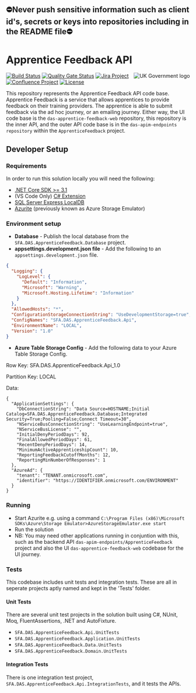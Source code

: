 ## ⛔Never push sensitive information such as client id's, secrets or keys into repositories including in the README file⛔

# Apprentice Feedback API 
<img src="https://avatars.githubusercontent.com/u/9841374?s=200&v=4" align="right" alt="UK Government logo">

[![Build Status](https://sfa-gov-uk.visualstudio.com/Digital%20Apprenticeship%20Service/_apis/build/status/das-apprentice-feedback-api?repoName=SkillsFundingAgency%2Fdas-apprentice-feedback-api&branchName=master)](https://sfa-gov-uk.visualstudio.com/Digital%20Apprenticeship%20Service/_build/latest?definitionId=2539&repoName=SkillsFundingAgency%2Fdas-apprentice-feedback-api&branchName=master)
[![Quality Gate Status](https://sonarcloud.io/api/project_badges/measure?project=SkillsFundingAgency_das-apprentice-feedback-api&metric=alert_status)](https://sonarcloud.io/project/overview?id=SkillsFundingAgency_das-apprentice-feedback-api)
[![Jira Project](https://img.shields.io/badge/Jira-Project-blue)](https://skillsfundingagency.atlassian.net/browse/QF-72)
[![Confluence Project](https://img.shields.io/badge/Confluence-Project-blue)](https://skillsfundingagency.atlassian.net/wiki/spaces/NDL/pages/3776446580/Apprentice+Feedback+-+QF)
[![License](https://img.shields.io/badge/license-MIT-lightgrey.svg?longCache=true&style=flat-square)](https://en.wikipedia.org/wiki/MIT_License)

This repository represents the Apprentice Feedback API code base. Apprentice Feedback is a service that allows apprentices to provide feedback on their training providers. The apprentice is able to submit feedback via the ad hoc journey, or an emailing journey. Either way, the UI code base is the `das-apprentice-feedback-web` repository, this repository is the inner API, and the outer API code base is in the `das-apim-endpoints repository` within the `ApprenticeFeedback` project.

## Developer Setup
### Requirements

In order to run this solution locally you will need the following:

* [.NET Core SDK >= 3.1](https://www.microsoft.com/net/download/)
* (VS Code Only) [C# Extension](https://marketplace.visualstudio.com/items?itemName=ms-vscode.csharp)
* [SQL Server Express LocalDB](https://docs.microsoft.com/en-us/sql/database-engine/configure-windows/sql-server-express-localdb)
* [Azurite](https://docs.microsoft.com/en-us/azure/storage/common/storage-use-azurite) (previously known as Azure Storage Emulator)

### Environment setup

* **Database** - Publish the local database from the `SFA.DAS.ApprenticeFeedback.Database` project. 
* **appsettings.development.json file** - Add the following to an `appsettings.development.json` file.

```json
{
  "Logging": {
    "LogLevel": {
      "Default": "Information",
      "Microsoft": "Warning",
      "Microsoft.Hosting.Lifetime": "Information"
    }
  },
  "AllowedHosts": "*",
  "ConfigurationStorageConnectionString": "UseDevelopmentStorage=true",
  "ConfigNames": "SFA.DAS.ApprenticeFeedback.Api",
  "EnvironmentName": "LOCAL",
  "Version": "1.0"
}  
```

* **Azure Table Storage Config** - Add the following data to your Azure Table Storage Config. 

Row Key: SFA.DAS.ApprenticeFeedback.Api_1.0

Partition Key: LOCAL

Data:

```
{
  "ApplicationSettings": {
    "DbConnectionString": "Data Source=HOSTNAME;Initial Catalog=SFA.DAS.ApprenticeFeedback.Database;Integrated Security=True;Pooling=False;Connect Timeout=30",
    "NServiceBusConnectionString": "UseLearningEndpoint=true",
    "NServiceBusLicense": "",
    "InitialDenyPeriodDays": 92,
    "FinalAllowedPeriodDays": 61,
    "RecentDenyPeriodDays": 14,
    "MinimumActiveApprenticeshipCount": 10,
    "ReportingFeedbackCutoffMonths": 12,
    "ReportingMinNumberOfResponses": 1
  },
  "AzureAd": {
    "tenant": "TENANT.onmicrosoft.com",
    "identifier": "https://IDENTIFIER.onmicrosoft.com/ENVIRONMENT"
  }
}
```

### Running

* Start Azurite e.g. using a command `C:\Program Files (x86)\Microsoft SDKs\Azure\Storage Emulator>AzureStorageEmulator.exe start`
* Run the solution
* NB: You may need other applications running in conjuntion with this, such as the backend API `das-apim-endpoints/ApprenticeFeedback` project and also the UI `das-apprentice-feedback-web` codebase for the UI journey.

### Tests

This codebase includes unit tests and integration tests. These are all in seperate projects aptly named and kept in the 'Tests' folder. 

#### Unit Tests

There are several unit test projects in the solution built using C#, NUnit, Moq, FluentAssertions, .NET and AutoFixture.
* `SFA.DAS.ApprenticeFeedback.Api.UnitTests`
* `SFA.DAS.ApprenticeFeedback.Application.UnitTests`
* `SFA.DAS.ApprenticeFeedback.Data.UnitTests`
* `SFA.DAS.ApprenticeFeedback.Domain.UnitTests`

#### Integration Tests

There is one integration test project, `SFA.DAS.ApprenticeFeedback.Api.IntegrationTests`, and it tests the APIs.

